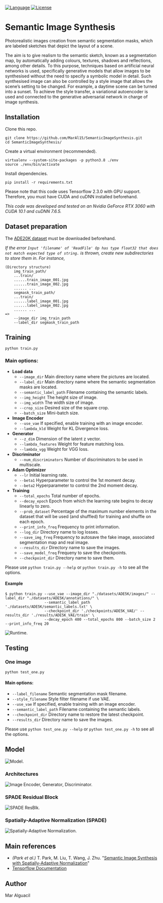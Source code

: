 <!--[![Status](https://img.shields.io/badge/Status-InProgress-green.svg)](https://github.com/MarAl15/SemanticImageSynthesis/blob/master/README.md)-->
[![Language](https://img.shields.io/badge/Language-Python3.8-blue.svg)](https://www.python.org/)
[![License](https://img.shields.io/badge/License-Apache-red.svg)](https://github.com/MarAl15/SemanticImageSynthesis/blob/master/LICENSE)


# Semantic Image Synthesis

Photorealistic images creation from semantic segmentation masks, which are labeled sketches that depict the layout of a scene.

The aim is to give realism to the semantic sketch, known as a segmentation map, by automatically adding colours, textures, shadows and reflections, among other details. To this purpose, techniques based on artificial neural networks is used, specifically generative models that allow images to be synthesised without the need to specify a symbolic model in detail. Such synthesised image can also be controlled by a style image that allows the scene’s setting to be changed. For example, a daytime scene can be turned into a sunset. To achieve the style transfer, a variational autoencoder is used and connected to the generative adversarial network in charge of image synthesis.


## Installation

Clone this repo.

```
git clone https://github.com/MarAl15/SemanticImageSynthesis.git
cd SemanticImageSynthesis/
```

Create a virtual environment (recommended).

```
virtualenv --system-site-packages -p python3.8 ./env
source ./env/bin/activate
```

Install dependencies.

```
pip install -r requirements.txt
```

Please note that this code uses Tensorflow 2.3.0 with GPU support. Therefore, you must have CUDA and cuDNN installed beforehand.

_This code was developed and tested on an Nvidia GeForce RTX 3060 with CUDA 10.1 and cuDNN 7.6.5._


## Dataset preparation

The [ADE20K dataset](http://data.csail.mit.edu/places/ADEchallenge/ADEChallengeData2016.zip) must be downloaded beforehand.

_If the error `Input 'filename' of 'ReadFile' Op has type float32 that does not match expected type of string.` is thrown, create new subdirectories to store them in. For instance,_
```
(Directory structure)
    img_train_path/
    ...train/
    ......train_image_001.jpg
    ......train_image_002.jpg
    ...... ...
    segmask_train_path/
    ...train/
    ......label_image_001.jpg
    ......label_image_002.jpg
    ...... ...
=>
    --image_dir img_train_path
    --label_dir segmask_train_path
```

## Training

```
python train.py
```

### Main options:

- **Load data**
    - `--image_dir` Main directory name where the pictures are located.
    - `--label_dir` Main directory name where the semantic segmentation masks are located.
    - `--semantic_label_path` Filename containing the semantic labels.
    - `--img_height` The height size of image.
    - `--img_width` The width size of image.
    - `--crop_size`  Desired size of the square crop.
    - `--batch_size` Mini-batch size.
- **Image Encoder**
    - `--use_vae` If specified, enable training with an image encoder.
    - `--lambda_kld` Weight for KL Divergence loss.
- **Generator**
    - `--z_dim` Dimension of the latent z vector.
    - `--lambda_features` Weight for feature matching loss.
    - `--lambda_vgg` Weight for VGG loss.
- **Discriminator**
    - `--num_discriminators` Number of discriminators to be used in multiscale.
- **Adam Optimizer**
    - `--lr` Initial learning rate.
    - `--beta1` Hyperparameter to control the 1st moment decay.
    - `--beta2` Hyperparameter to control the 2nd moment decay.
- **Training**
    - `--total_epochs` Total number of epochs.
    - `--decay_epoch` Epoch from which the learning rate begins to decay linearly to zero.
    - `--prob_dataset` Percentage of the maximum number elements in the dataset that will be used (and shuffled) for training and shuffle on each epoch.
    - `--print_info_freq` Frequency to print information.
    - `--log_dir` Directory name to log losses.
    - `--save_img_freq` Frequency to autosave the fake image, associated segmentation map and real image.
    - `--results_dir` Directory name to save the images.
    - `--save_model_freq` Frequeny to save the checkpoints.
    - `--checkpoint_dir` Directory name to save them.

Please use `python train.py --help` or `python train.py -h` to see all the options.

#### Example

```
$ python train.py --use_vae --image_dir "./datasets/ADE5K/images/" --label_dir "./datasets/ADE5K/annotations/" \
                  --semantic_label_path './datasets/ADE5K/semantic_labels.txt' \
                  --checkpoint_dir './checkpoints/ADE5K_VAE/' --results_dir './results/ADE5K_VAE/train' \
                  --decay_epoch 400 --total_epochs 800 --batch_size 2 --print_info_freq 20
```

![Runtime.](https://github.com/MarAl15/SemanticImageSynthesis/blob/master/images/execution.png)


## Testing

### One image

```
python test_one.py
```

#### Main options:

- `--label_filename` Semantic segmentation mask filename.
- `--style_filename` Style filter filename if use VAE.
- `--use_vae` If specified, enable training with an image encoder.
- `--semantic_label_path` Filename containing the semantic labels.
- `--checkpoint_dir` Directory name to restore the latest checkpoint.
- `--results_dir` Directory name to save the images.

Please use `python test_one.py --help` or `python test_one.py -h` to see all the options.

## Model

![Model.](https://github.com/MarAl15/SemanticImageSynthesis/blob/master/images/method/model.png)

### Architectures
![Image Encoder, Generator, Discriminator.](https://github.com/MarAl15/SemanticImageSynthesis/blob/master/images/method/encoder-generator-discriminator.png)

### SPADE Residual Block
![SPADE ResBlk.](https://github.com/MarAl15/SemanticImageSynthesis/blob/master/images/method/ResBlk.png)

### Spatially-Adaptive Normalization (SPADE)
![Spatially-Adaptive Normalization.](https://github.com/MarAl15/SemanticImageSynthesis/blob/master/images/method/SPADE.png)


## Main references

- _(Park et al.)_ T. Park, M. Liu, T. Wang, J. Zhu. "[Semantic Image Synthesis with Spatially-Adaptive Normalization](https://arxiv.org/abs/1903.07291)"
- [Tensorflow Documentation](https://www.tensorflow.org/)

## Author

Mar Alguacil
